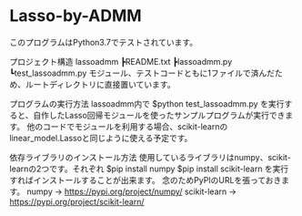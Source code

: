 # Lasso-by-ADMM
このプログラムはPython3.7でテストされています。

プロジェクト構造
lassoadmm
 ┣README.txt
 ┣lassoadmm.py
 ┗test_lassoadmm.py
モジュール、テストコードともに1ファイルで済んだため、ルートディレクトリに直接置いています。

プログラムの実行方法
lassoadmm内で
$python test_lassoadmm.py
を実行すると、自作したLasso回帰モジュールを使ったサンプルプログラムが実行できます。
他のコードでモジュールを利用する場合、scikit-learnのlinear_model.Lassoと同じように使える予定です。

依存ライブラリのインストール方法
使用しているライブラリはnumpy、scikit-learnの2つです。それぞれ
$pip install numpy
$pip install scikit-learn
を実行すればインストールすることが出来ます。
念のためPyPIのURLを張っておきます。
numpy -> https://pypi.org/project/numpy/
scikit-learn -> https://pypi.org/project/scikit-learn/
